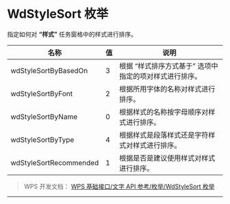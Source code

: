 # WdStyleSort 枚举

指定如何对 **“样式”** 任务窗格中的样式进行排序。

| 名称                   | 值  | 说明                                                   |
|------------------------|-----|--------------------------------------------------------|
| wdStyleSortByBasedOn   | 3   | 根据 “样式排序方式基于” 选项中指定的项对样式进行排序。 |
| wdStyleSortByFont      | 2   | 根据所用字体的名称对样式进行排序。                     |
| wdStyleSortByName      | 0   | 根据样式的名称按字母顺序对样式进行排序。               |
| wdStyleSortByType      | 4   | 根据样式是段落样式还是字符样式对样式进行排序。         |
| wdStyleSortRecommended | 1   | 根据是否是建议使用样式对样式进行排序。                 |

> WPS 开发文档： [WPS 基础接口/文字 API 参考/枚举/WdStyleSort 枚举](https://qn.cache.wpscdn.cn/encs/doc/office_v19/topics/WPS%20%E5%9F%BA%E7%A1%80%E6%8E%A5%E5%8F%A3/%E6%96%87%E5%AD%97%20API%20%E5%8F%82%E8%80%83/%E6%9E%9A%E4%B8%BE/WdStyleSort%20%E6%9E%9A%E4%B8%BE.html)

------------------------------------------------------------------------
